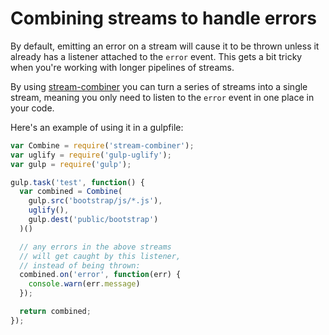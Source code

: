 # Combining streams to handle errors

By default, emitting an error on a stream will cause it to be thrown
unless it already has a listener attached to the `error` event. This
gets a bit tricky when you're working with longer pipelines of streams.

By using [stream-combiner](https://github.com/dominictarr/stream-combiner) you can turn a series of streams into a single stream, meaning you
only need to listen to the `error` event in one place in your code.

Here's an example of using it in a gulpfile:

``` javascript
var Combine = require('stream-combiner');
var uglify = require('gulp-uglify');
var gulp = require('gulp');

gulp.task('test', function() {
  var combined = Combine(
    gulp.src('bootstrap/js/*.js'),
    uglify(),
    gulp.dest('public/bootstrap')
  )()

  // any errors in the above streams
  // will get caught by this listener,
  // instead of being thrown:
  combined.on('error', function(err) {
    console.warn(err.message)
  });

  return combined;
});
```
